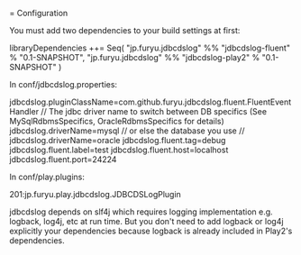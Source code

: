 = Configuration

You must add two dependencies to your build settings at first:

  libraryDependencies ++= Seq(
    "jp.furyu.jdbcdslog" %% "jdbcdslog-fluent" % "0.1-SNAPSHOT",
    "jp.furyu.jdbcdslog" %% "jdbcdslog-play2" % "0.1-SNAPSHOT"
  )

In conf/jdbcdslog.properties:

  jdbcdslog.pluginClassName=com.github.furyu.jdbcdslog.fluent.FluentEventHandler
  // The jdbc driver name to switch between DB specifics (See MySqlRdbmsSpecifics, OracleRdbmsSpecifics for details)
  jdbcdslog.driverName=mysql
  // or else the database you use
  // jdbcdslog.driverName=oracle
  jdbcdslog.fluent.tag=debug
  jdbcdslog.fluent.label=test
  jdbcdslog.fluent.host=localhost
  jdbcdslog.fluent.port=24224

In conf/play.plugins:

  201:jp.furyu.play.jdbcdslog.JDBCDSLogPlugin

jdbcdslog depends on slf4j which requires logging implementation e.g. logback, log4j, etc at run time.
But you don't need to add logback or log4j explicitly your dependencies because
logback is already included in Play2's dependencies.
